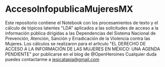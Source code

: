 # AccesoInfopublicaMujeresMX
Este repositorio contiene el Notebook con los procesamientos de texto y el cálculo de tópicos latentes "LDA" aplicados a las solicitudes de acceso a la información pública dirigidas a las Dependencias del Sistema Nacional de Prevención, Atención, Sanción y Erradicación de la Violencia contra las Mujeres. 
Los cálculos se realizaron para el articulo "EL DERECHO DE ACCESO A LA INFORMACIÓN DE LAS MUJERES EN MÉXICO: UNA AGENDA PENDIENTE" por publicarse en el blog de @OpenHeroines
Cualquier duda puedes contactarme a jesicatapia@gmail.com
